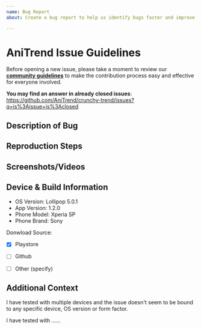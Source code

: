 ```yaml
---
name: Bug Report
about: Create a bug report to help us identify bugs faster and improve the application

---
```


# AniTrend Issue Guidelines

Before opening a new issue, please take a moment to review our [**community guidelines**](https://github.com/AniTrend/crunchy-trend/blob/master/CONTRIBUTING.md) to make the contribution process easy and effective for everyone involved.

**You may find an answer in already closed issues**:
https://github.com/AniTrend/crunchy-trend/issues?q=is%3Aissue+is%3Aclosed


## Description of Bug
<!-- A clear and concise description of what the bug is. e.g. -->


## Reproduction Steps
<!-- In detail, please explain how and what can be done to reproduce this bug. -->



## Screenshots/Videos
<!-- Screenshots or videos usally paint a better picutre, if you have non please remove this heading -->


## Device & Build Information
<!-- Please provide any relevant information about your device. This is important in case the issue is not reproducible except for under certain conditions. -->

* OS Version: Lollipop 5.0.1
* App Version: 1.2.0
* Phone Model: Xperia SP
* Phone Brand: Sony

Donwload Source:
- [x] Playstore
- [ ] Github
- [ ] Other (specify)


## Additional Context
<!--
Providing context helps us come up with a solution that is most useful in the real world, 
also include any logs if you have any in this section, if not please remove this section
-->

I have tested with multiple devices and the issue doesn't seem to be bound to any specific device, OS version or form factor.

I have tested with ......
